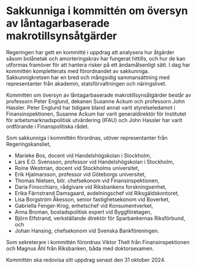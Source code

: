 # Sakkunniga i kommittén om översyn av låntagarbaserade makrotillsynsåtgärder

Regeringen har gett en kommitté i uppdrag att analysera hur åtgärder såsom bolånetak och amorteringskrav har fungerat hittills, och hur de kan utformas framöver för att hantera risker på ett ändamålsenligt sätt. I dag har kommittén kompletterats med förordnandet av sakkunniga. Sakkunnigkretsen har en bred och mångsidig sammansättning med representanter från akademin, statsförvaltningen och näringslivet.

Kommittén om översyn av låntagarbaserade makrotillsynsåtgärder består av professorn Peter Englund, dekanen Susanne Ackum och professorn John Hassler. Peter Englund har tidigare bland annat varit styrelseledamot i Finansinspektionen, Susanne Ackum har varit generaldirektör för Institutet för arbetsmarknadspolitisk utvärdering (IFAU) och John Hassler har varit ordförande i Finanspolitiska rådet.

Som sakkunniga i kommittén förordnas, utöver representanter från Regeringskansliet,

* Marieke Bos, docent vid Handelshögskolan i Stockholm,
* Lars E.O. Svensson, professor vid Handelshögskolan i Stockholm,
* Roine Westman, docent vid Stockholms universitet,
* Erik Hjalmarsson, professor vid Göteborgs universitet,
* Thomas Nielsen, bitr. chefsekonom vid Finansinspektionen,
* Daria Finocchiaro, rådgivare vid Riksbankens forskningsenhet,
* Erika Färnstrand Damsgaard, avdelningschef vid Riksgäldskontoret,
* Lisa Borgström Åkesson, senior fastighetsekonom vid Boverket,
* Gabriella Fenger-Krog, enhetschef vid Konsumentverket,
* Anna Broman, bostadspolitisk expert vid Byggföretagen,
* Björn Elfstrand, verkställande direktör för Sparbankernas Riksförbund, och
* Johan Hansing, chefsekonom vid Svenska Bankföreningen.

Som sekreterare i kommittén förordnas Viktor Thell från Finansinspektionen och Magnus Åhl från Riksbanken, båda med doktorsexamen.

Kommittén ska redovisa sitt uppdrag senast den 31 oktober 2024.
